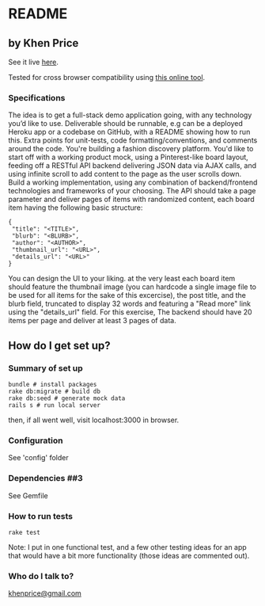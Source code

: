 # README #

## by Khen Price ##

See it live [here](https://kp-globality.herokuapp.com/).

Tested for cross browser compatibility using [this online tool](https://www.browserling.com).


### Specifications ###

The idea is to get a full-stack demo application going, with any technology you’d like to use.
Deliverable should be runnable, e.g can be a deployed Heroku app or a codebase on GitHub, with a README showing how to run this. Extra points for unit-tests, code formatting/conventions, and comments around the code.
You're building a fashion discovery platform. You'd like to start off with a working product mock, using a Pinterest-like board layout, feeding off a RESTful API backend delivering JSON data via AJAX calls, and using infinite scroll to add content to the page as the user scrolls down.
Build a working implementation, using any combination of backend/frontend technologies and frameworks of your choosing. The API should take a page parameter and deliver pages of items with randomized content, each board item having the following basic structure:

```
{
 "title": "<TITLE>",
 "blurb": "<BLURB>",
 "author": "<AUTHOR>",
 "thumbnail_url": "<URL>",
 "details_url": "<URL>"
}
```

You can design the UI to your liking. at the very least each board item should feature the thumbnail image (you can hardcode a single image file to be used for all items for the sake of this excercise), the post title, and the blurb field, truncated to display 32 words and featuring a "Read more" link using the "details_url" field. For this exercise, The backend should have 20 items per page and deliver at least 3 pages of data. 

## How do I get set up? ##

### Summary of set up ###
```
bundle # install packages
rake db:migrate # build db
rake db:seed # generate mock data
rails s # run local server
```
then, if all went well, visit localhost:3000 in browser.

### Configuration ###

See 'config' folder

### Dependencies ##3

See Gemfile

### How to run tests ###
```
rake test
```

Note: I put in one functional test, and a few other testing ideas for an app that would have a bit more functionality (those ideas are commented out).

### Who do I talk to? ###
khenprice@gmail.com
